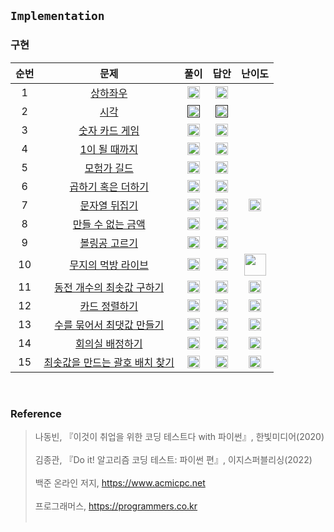 ## `Implementation`
### 구현

순번|문제|풀이|답안|난이도
:---:|:---:|:---:|:---:|:---:|
1|[상하좌우](https://github.com/CHUrururu/CodingTest/blob/master/Implementation/1_%EC%83%81%ED%95%98%EC%A2%8C%EC%9A%B0.md)|<a href="https://github.com/CHUrururu/CodingTest/blob/master/Implementation/Solution/1_%EC%83%81%ED%95%98%EC%A2%8C%EC%9A%B0.py"><img src="https://cdn-icons-png.flaticon.com/512/7046/7046086.png" width="20" height="20"/></a>|<a href="https://github.com/ndb796/python-for-coding-test/blob/master/4/1.py"><img src="https://cdn-icons-png.flaticon.com/512/2702/2702154.png" width="20" height="20"/></a>||
2|[시각]()|<a href=""><img src="https://cdn-icons-png.flaticon.com/512/7046/7046086.png" width="20" height="20"/></a>|<a href=""><img src="https://cdn-icons-png.flaticon.com/512/2702/2702154.png" width="20" height="20"/></a>||
3|[숫자 카드 게임](https://github.com/CHUrururu/CodingTest/blob/master/Greedy/Problem/3_%EC%88%AB%EC%9E%90%20%EC%B9%B4%EB%93%9C%20%EA%B2%8C%EC%9E%84.md)|<a href="https://github.com/CHUrururu/CodingTest/blob/master/Greedy/Solution/3_%EC%88%AB%EC%9E%90%20%EC%B9%B4%EB%93%9C%20%EA%B2%8C%EC%9E%84.py"><img src="https://cdn-icons-png.flaticon.com/512/7046/7046086.png" width="20" height="20"/></a>|<a href="https://github.com/ndb796/python-for-coding-test/blob/master/3/3.py"><img src="https://cdn-icons-png.flaticon.com/512/2702/2702154.png" width="20" height="20"/></a>||
4|[1이 될 때까지](https://github.com/CHUrururu/CodingTest/blob/master/Greedy/Problem/4_1%EC%9D%B4%20%EB%90%A0%20%EB%95%8C%EA%B9%8C%EC%A7%80.md)|<a href="https://github.com/CHUrururu/CodingTest/blob/master/Greedy/Solution/4_1%EC%9D%B4%20%EB%90%A0%20%EB%95%8C%EA%B9%8C%EC%A7%80.py"><img src="https://cdn-icons-png.flaticon.com/512/7046/7046086.png" width="20" height="20"/></a>|<a href="https://github.com/ndb796/python-for-coding-test/blob/master/3/4.py"><img src="https://cdn-icons-png.flaticon.com/512/2702/2702154.png" width="20" height="20"/></a>||
5|[모험가 길드](https://github.com/CHUrururu/CodingTest/blob/master/Greedy/Problem/5_%EB%AA%A8%ED%97%98%EA%B0%80%20%EA%B8%B8%EB%93%9C.md)|<a href="https://github.com/CHUrururu/CodingTest/blob/master/Greedy/Solution/5_%EB%AA%A8%ED%97%98%EA%B0%80%20%EA%B8%B8%EB%93%9C.py"><img src="https://cdn-icons-png.flaticon.com/512/7046/7046086.png" width="20" height="20"/></a>|<a href="https://github.com/ndb796/python-for-coding-test/blob/master/11/1.py"><img src="https://cdn-icons-png.flaticon.com/512/2702/2702154.png" width="20" height="20"/></a>||
6|[곱하기 혹은 더하기](https://github.com/CHUrururu/CodingTest/blob/master/Greedy/Problem/6_%EA%B3%B1%ED%95%98%EA%B8%B0%20%ED%98%B9%EC%9D%80%20%EB%8D%94%ED%95%98%EA%B8%B0.md)|<a href="https://github.com/CHUrururu/CodingTest/blob/master/Greedy/Solution/6_%EA%B3%B1%ED%95%98%EA%B8%B0%20%ED%98%B9%EC%9D%80%20%EB%8D%94%ED%95%98%EA%B8%B0.py"><img src="https://cdn-icons-png.flaticon.com/512/7046/7046086.png" width="20" height="20"/></a>|<a href="https://github.com/ndb796/python-for-coding-test/blob/master/11/2.py"><img src="https://cdn-icons-png.flaticon.com/512/2702/2702154.png" width="20" height="20"/></a>||
7|[문자열 뒤집기](https://www.acmicpc.net/problem/1439)|<a href="https://github.com/CHUrururu/CodingTest/blob/master/Greedy/Solution/7_%EB%AC%B8%EC%9E%90%EC%97%B4%20%EB%92%A4%EC%A7%91%EA%B8%B0.py"><img src="https://cdn-icons-png.flaticon.com/512/7046/7046086.png" width="20" height="20"/></a>|<a href="https://github.com/ndb796/python-for-coding-test/blob/master/11/3.py"><img src="https://cdn-icons-png.flaticon.com/512/2702/2702154.png" width="20" height="20"/></a>|<img src="https://d2gd6pc034wcta.cloudfront.net/tier/6.svg" width="20" height="20">|
8|[만들 수 없는 금액](https://github.com/CHUrururu/CodingTest/blob/master/Greedy/Problem/8_%EB%A7%8C%EB%93%A4%20%EC%88%98%20%EC%97%86%EB%8A%94%20%EA%B8%88%EC%95%A1.md)|<a href="https://github.com/CHUrururu/CodingTest/blob/master/Greedy/Solution/8_%EB%A7%8C%EB%93%A4%20%EC%88%98%20%EC%97%86%EB%8A%94%20%EA%B8%88%EC%95%A1.py"><img src="https://cdn-icons-png.flaticon.com/512/7046/7046086.png" width="20" height="20"/></a>|<a href="https://github.com/ndb796/python-for-coding-test/blob/master/11/4.py"><img src="https://cdn-icons-png.flaticon.com/512/2702/2702154.png" width="20" height="20"/></a>||
9|[볼링공 고르기](https://github.com/CHUrururu/CodingTest/blob/master/Greedy/Problem/9_%EB%B3%BC%EB%A7%81%EA%B3%B5%20%EA%B3%A0%EB%A5%B4%EA%B8%B0.md)|<a href="https://github.com/CHUrururu/CodingTest/blob/master/Greedy/Solution/9_%EB%B3%BC%EB%A7%81%EA%B3%B5%20%EA%B3%A0%EB%A5%B4%EA%B8%B0.py"><img src="https://cdn-icons-png.flaticon.com/512/7046/7046086.png" width="20" height="20"/></a>|<a href="https://github.com/ndb796/python-for-coding-test/blob/master/11/5.py"><img src="https://cdn-icons-png.flaticon.com/512/2702/2702154.png" width="20" height="20"/></a>||
10|[무지의 먹방 라이브](https://school.programmers.co.kr/learn/courses/30/lessons/42891?language=python3)|<a href="https://github.com/CHUrururu/CodingTest/blob/master/Greedy/Solution/10_%EB%AC%B4%EC%A7%80%EC%9D%98%20%EB%A8%B9%EB%B0%A9%20%EB%9D%BC%EC%9D%B4%EB%B8%8C.py"><img src="https://cdn-icons-png.flaticon.com/512/7046/7046086.png" width="20" height="20"/></a>|<a href="https://github.com/ndb796/python-for-coding-test/blob/master/11/6.py"><img src="https://cdn-icons-png.flaticon.com/512/2702/2702154.png" width="20" height="20"/></a>|<img src="https://github.com/CHUrururu/CodingTest/assets/147632493/db5a08f5-edbf-4526-b363-ce06aafbf21e" width="35">|
11|[동전 개수의 최솟값 구하기](https://www.acmicpc.net/problem/11047)|<a href="https://github.com/CHUrururu/CodingTest/blob/master/Greedy/Solution/11_%EB%8F%99%EC%A0%84%20%EA%B0%9C%EC%88%98%EC%9D%98%20%EC%B5%9C%EC%86%9F%EA%B0%92%20%EA%B5%AC%ED%95%98%EA%B8%B0.py"><img src="https://cdn-icons-png.flaticon.com/512/7046/7046086.png" width="20" height="20"/></a>|<a href="https://github.com/doitcodingtest/python/blob/main/%EA%B7%B8%EB%A6%AC%EB%94%94/P11047_%EB%8F%99%EC%A0%84%EA%B0%9C%EC%88%98%EC%B5%9C%EC%86%9F%EA%B0%92.py"><img src="https://cdn-icons-png.flaticon.com/512/2702/2702154.png" width="20" height="20"/></a>|<img src="https://d2gd6pc034wcta.cloudfront.net/tier/7.svg" width="20" height="20">|
12|[카드 정렬하기](https://www.acmicpc.net/problem/1715)|<a href="https://github.com/CHUrururu/CodingTest/blob/master/Greedy/Solution/12_%EC%B9%B4%EB%93%9C%20%EC%A0%95%EB%A0%AC%ED%95%98%EA%B8%B0.py"><img src="https://cdn-icons-png.flaticon.com/512/7046/7046086.png" width="20" height="20"/></a>|<a href="https://github.com/doitcodingtest/python/blob/main/%EA%B7%B8%EB%A6%AC%EB%94%94/P1715_%EC%B9%B4%EB%93%9C%EC%A0%95%EB%A0%AC%ED%95%98%EA%B8%B0.py"><img src="https://cdn-icons-png.flaticon.com/512/2702/2702154.png" width="20" height="20"/></a>|<img src="https://d2gd6pc034wcta.cloudfront.net/tier/12.svg" width="20" height="20">|
13|[수를 묶어서 최댓값 만들기](https://www.acmicpc.net/problem/1744)|<a href="https://github.com/CHUrururu/CodingTest/blob/master/Greedy/Solution/13_%EC%88%98%EB%A5%BC%20%EB%AC%B6%EC%96%B4%EC%84%9C%20%EC%B5%9C%EB%8C%93%EA%B0%92%20%EB%A7%8C%EB%93%A4%EA%B8%B0.py"><img src="https://cdn-icons-png.flaticon.com/512/7046/7046086.png" width="20" height="20"/></a>|<a href="https://github.com/doitcodingtest/python/blob/main/%EA%B7%B8%EB%A6%AC%EB%94%94/P1744_%EC%88%98%EB%AC%B6%EA%B8%B0.py"><img src="https://cdn-icons-png.flaticon.com/512/2702/2702154.png" width="20" height="20"/></a>|<img src="https://d2gd6pc034wcta.cloudfront.net/tier/12.svg" width="20" height="20">|
14|[회의실 배정하기](https://www.acmicpc.net/problem/1931)|<a href="https://github.com/CHUrururu/CodingTest/blob/master/Greedy/Solution/14_%ED%9A%8C%EC%9D%98%EC%8B%A4%20%EB%B0%B0%EC%A0%95%ED%95%98%EA%B8%B0.py"><img src="https://cdn-icons-png.flaticon.com/512/7046/7046086.png" width="20" height="20"/></a>|<a href="https://github.com/doitcodingtest/python/blob/main/%EA%B7%B8%EB%A6%AC%EB%94%94/P1931_%ED%9A%8C%EC%9D%98%EC%8B%A4%EB%B0%B0%EC%A0%95.py"><img src="https://cdn-icons-png.flaticon.com/512/2702/2702154.png" width="20" height="20"/></a>|<img src="https://d2gd6pc034wcta.cloudfront.net/tier/10.svg" width="20" height="20">|
15|[최솟값을 만드는 괄호 배치 찾기](https://www.acmicpc.net/problem/1541)|<a href="https://github.com/CHUrururu/CodingTest/blob/master/Greedy/Solution/15_%EC%B5%9C%EC%86%9F%EA%B0%92%EC%9D%84%20%EB%A7%8C%EB%93%9C%EB%8A%94%20%EA%B4%84%ED%98%B8%20%EB%B0%B0%EC%B9%98%20%EC%B0%BE%EA%B8%B0.py"><img src="https://cdn-icons-png.flaticon.com/512/7046/7046086.png" width="20" height="20"/></a>|<a href="https://github.com/doitcodingtest/python/blob/main/%EA%B7%B8%EB%A6%AC%EB%94%94/P1541_%EC%9E%83%EC%96%B4%EB%B2%84%EB%A6%B0%EA%B4%84%ED%98%B8.py"><img src="https://cdn-icons-png.flaticon.com/512/2702/2702154.png" width="20" height="20"/></a>|<img src="https://d2gd6pc034wcta.cloudfront.net/tier/9.svg" width="20" height="20">|
<br/>


### Reference
> 나동빈, 『이것이 취업을 위한 코딩 테스트다 with 파이썬』, 한빛미디어(2020)<br/><br/>
> 김종관, 『Do it! 알고리즘 코딩 테스트: 파이썬 편』, 이지스퍼블리싱(2022)<br/><br/>
> 백준 온라인 저지, https://www.acmicpc.net<br/><br/>
> 프로그래머스, https://programmers.co.kr<br/><br/>
